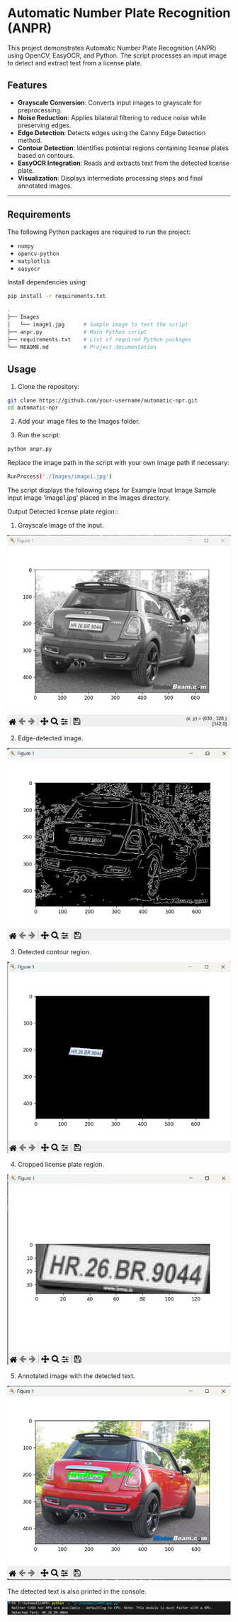# Automatic Number Plate Recognition (ANPR)

This project demonstrates Automatic Number Plate Recognition (ANPR) using OpenCV, EasyOCR, and Python. The script processes an input image to detect and extract text from a license plate.

## Features
- **Grayscale Conversion**: Converts input images to grayscale for preprocessing.
- **Noise Reduction**: Applies bilateral filtering to reduce noise while preserving edges.
- **Edge Detection**: Detects edges using the Canny Edge Detection method.
- **Contour Detection**: Identifies potential regions containing license plates based on contours.
- **EasyOCR Integration**: Reads and extracts text from the detected license plate.
- **Visualization**: Displays intermediate processing steps and final annotated images.

---

## Requirements

The following Python packages are required to run the project:
- `numpy`
- `opencv-python`
- `matplotlib`
- `easyocr`

Install dependencies using:
```bash
pip install -r requirements.txt
```

```bash
.
├── Images
│   └── image1.jpg      # Sample image to test the script
├── anpr.py             # Main Python script
├── requirements.txt    # List of required Python packages
└── README.md           # Project documentation
```

## Usage
1. Clone the repository:

```bash
git clone https://github.com/your-username/automatic-npr.git
cd automatic-npr
```

2. Add your image files to the Images folder.

3. Run the script:
```bash
python anpr.py
```
Replace the image path in the script with your own image path if necessary:
```bash
RunProcess('./Images/image1.jpg')
```


The script displays the following steps for Example Input Image
Sample input image 'image1.jpg' placed in the Images directory.

Output
Detected license plate region::

1. Grayscale image of the input.

![alt text](Output/output_01.png)


2. Edge-detected image.

![alt text](Output/output_02.png)


3. Detected contour region.

![alt text](Output/output_03.png)


4. Cropped license plate region.

![alt text](Output/output_04.png)


5. Annotated image with the detected text.

![alt text](Output/output_05.png)

The detected text is also printed in the console.

![alt text](Output/output_console.png)
